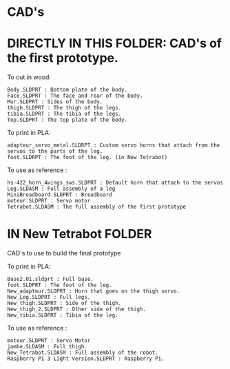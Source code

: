 # CAD's


# DIRECTLY IN THIS FOLDER: CAD's of the first prototype.

To cut in wood:

```
Body.SLDPRT : Bottom plate of the body.
Face.SLDPRT : The face and rear of the body.
Mur.SLDPRT : Sides of the body.
thigh.SLDPRT : The thigh of the legs.
tibia.SLDPRT : The tibia of the legs.
Top.SLDPRT : The top plate of the body.
```

To print in PLA:

```
adapteur_servo_metal.SLDRPT : Custom servo horns that attach from the servos to the parts of the leg.
foot.SLDRPT : The foot of the leg. (in New Tetrabot)
```

To use as reference :

```
hs-422_horn_4wings_sws.SLDPRT : Default horn that attach to the servos
Leg.SLDASM : Full assembly of a leg
MiniBreadboard.SLDPRT : Breadboard
moteur.SLDPRT : Servo motor
Tetrabot.SLDASM : The full assembly of the first prototype
```

# IN New Tetrabot FOLDER
CAD's to use to build the final prototype

To print in PLA:

```
Base2.01.sldprt : Full base.
foot.SLDPRT : The foot of the leg.
New_adapteur.SLDPRT : Horn that goes on the thigh servo.
New_Leg.SLDPRT : Full legs.
New_thigh.SLDPRT : Side of the thigh.
New_thigh_2.SLDPRT : Other side of the thigh.
New_tibia.SLDPRT : Tibia of the leg.
```


To use as reference :

```
moteur.SLDPRT : Servo Motor
jambe.SLDASM : Full thigh.
New_Tetrabot.SLDASM : Full assembly of the robot.
Raspberry Pi 3 Light Version.SLDPRT : Raspberry Pi.

```